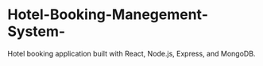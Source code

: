# Hotel-Booking-Manegement-System-
Hotel booking application built with React, Node.js, Express, and MongoDB.
